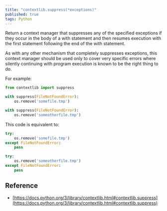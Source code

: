 ```yaml
---
title: "contextlib.suppress(*exceptions)"
published: true
tags: Python
---
```


Return a context manager that suppresses any of the specified exceptions if
they occur in the body of a with statement and then resumes execution with the
first statement following the end of the with statement.

As with any other mechanism that completely suppresses exceptions, this
context manager should be used only to cover very specific errors where
silently continuing with program execution is known to be the right thing to
do.

For example:

```python
from contextlib import suppress

with suppress(FileNotFoundError):
    os.remove('somefile.tmp')

with suppress(FileNotFoundError):
    os.remove('someotherfile.tmp')
```

This code is equivalent to:

```python
try:
    os.remove('somefile.tmp')
except FileNotFoundError:
    pass

try:
    os.remove('someotherfile.tmp')
except FileNotFoundError:
    pass
```

## Reference

- [https://docs.python.org/3/library/contextlib.html#contextlib.suppress](https://docs.python.org/3/library/contextlib.html#contextlib.suppress)
